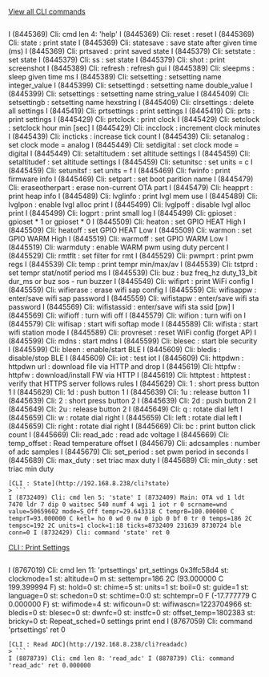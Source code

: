 [View all CLI commands](http://192.168.8.238/cli)
> ```
I (8445369) Cli: cmd len 4: 'help' I (8445369) Cli: reset : reset I (8445369) Cli: state : print state I (8445369) Cli: statesave : save state after given time (ms) I (8445369) Cli: prtsaved : print saved state I (8445379) Cli: setstate : set state I (8445379) Cli: ss : set state I (8445379) Cli: shot : print screenshot I (8445389) Cli: refresh : refresh gui I (8445389) Cli: sleepms : sleep given time ms I (8445389) Cli: setsetting : setsetting name integer_value I (8445399) Cli: setsettingd : setsetting name double_value I (8445399) Cli: setsettings : setsetting name string_value I (8445409) Cli: setsettingb : setsetting name hexstring I (8445409) Cli: clrsettings : delete all settings I (8445419) Cli: prtsettings : print settings I (8445419) Cli: prts : print settings I (8445429) Cli: prtclock : print clock I (8445429) Cli: setclock : setclock hour min [sec] I (8445429) Cli: incclock : increment clock minutes I (8445439) Cli: incticks : increase tick count I (8445439) Cli: setanalog : set clock mode = analog I (8445449) Cli: setdigital : set clock mode = digital I (8445449) Cli: setaltitudem : set altitude settings I (8445459) Cli: setaltitudef : set altitude settings I (8445459) Cli: setunitsc : set units = c I (8445459) Cli: setunitsf : set units = f I (8445469) Cli: fwinfo : print firmware info I (8445469) Cli: setpart : set boot parition name I (8445479) Cli: eraseotherpart : erase non-current OTA part I (8445479) Cli: heapprt : print heap info I (8445489) Cli: lvglinfo : print lvgl mem use I (8445489) Cli: lvglpon : enable lvgl alloc print I (8445499) Cli: lvglpoff : disable lvgl alloc print I (8445499) Cli: logprt : print small log I (8445499) Cli: gpioset : gpioset * 1 or gpioset * 0 I (8445509) Cli: heaton : set GPIO HEAT High I (8445509) Cli: heatoff : set GPIO HEAT Low I (8445509) Cli: warmon : set GPIO WARM High I (8445519) Cli: warmoff : set GPIO WARM Low I (8445519) Cli: warmduty : enable WARM pwm using duty percent I (8445529) Cli: rmtflt : set filter for rmt I (8445529) Cli: pwmprt : print pwm regs I (8445539) Cli: temp : print tempr min/max/av I (8445539) Cli: tstprd : set tempr stat/notif period ms I (8445539) Cli: buz : buz freq_hz duty_13_bit dur_ms or buz sos - run buzzer I (8445549) Cli: wifiprt : print WiFi config I (8445559) Cli: wifierase : erase wifi sap config I (8445559) Cli: wifisappw : enter/save wifi sap password I (8445559) Cli: wifistapw : enter/save wifi sta password I (8445569) Cli: wifistassid : enter/save wifi sta ssid [pw] I (8445569) Cli: wifioff : turn wifi off I (8445579) Cli: wifion : turn wifi on I (8445579) Cli: wifisap : start wifi softap mode I (8445589) Cli: wifista : start wifi station mode I (8445589) Cli: provreset : reset WiFi config (forget AP) I (8445599) Cli: mdns : start mdns I (8445599) Cli: blesec : start ble security I (8445599) Cli: bleen : enable/start BLE I (8445609) Cli: bledis : disable/stop BLE I (8445609) Cli: iot : test iot I (8445609) Cli: httpdwn : httpdwn url : download file via HTTP and drop I (8445619) Cli: httpfw : httpfw : download/install FW via HTTP I (8445619) Cli: httptest : httptest : verify that HTTPS server follows rules I (8445629) Cli: 1 : short press button 1 I (8445629) Cli: 1d : push button 1 I (8445639) Cli: 1u : release button 1 I (8445639) Cli: 2 : short press button 2 I (8445639) Cli: 2d : push button 2 I (8445649) Cli: 2u : release button 2 I (8445649) Cli: q : rotate dial left I (8445659) Cli: w : rotate dial right I (8445659) Cli: left : rotate dial left I (8445659) Cli: right : rotate dial right I (8445669) Cli: bc : print button click count I (8445669) Cli: read_adc : read adc voltage I (8445669) Cli: temp_offset : Read temperature offset I (8445679) Cli: adcsamples : number of adc samples I (8445679) Cli: set_period : set pwm period in seconds I (8445689) Cli: max_duty : set triac max duty I (8445689) Cli: min_duty : set triac min duty
```
[CLI : State](http://192.168.8.238/cli?state)
> ```
I (8732409) Cli: cmd len 5: 'state' I (8732409) Main: OTA vd 1 ldt 7470 ldr 7 dip 0 waitsec 540 numf 4 wgi 1 iot r 0 scrname=wnd value=50659602 mode=S_Off tempr=29.643318 C temprB=100.000000 C temprT=93.000000 C ketl= ho 0 wd 0 nw 0 ipb 0 bf 0 tr 0 temps=186 2C tempsc=192 2C units=1 clock=1:18 ticks=8732409 231639 8730724 ble conn=0 I (8732429) Cli: command 'state' ret 0
```
[CLI : Print Settings](http://192.168.8.238/cli?prtsettings)
> ```
I (8767019) Cli: cmd len 11: 'prtsettings' prt_settings 0x3ffc58d4 st: clockmode=1 st: altitude=0 m st: settempr=186 2C (93.000000 C 199.399994 F) st: hold=0 st: chime=5 st: units=1 st: boil=0 st: guide=1 st: language=0 st: schedon=0 st: schtime=0:0 st: schtempr=0 F (-17.777779 C 0.000000 F) st: wifimode=4 st: wificoun=0 st: wifiwascn=1223704966 st: bledis=0 st: blesec=0 st: dwnfc=0 st: instfc=0 st: offset_temp=1802383 st: bricky=0 st: Repeat_sched=0 settings print end I (8767059) Cli: command 'prtsettings' ret 0
```
[CLI : Read ADC](http://192.168.8.238/cli?readadc)
> ```
I (8878739) Cli: cmd len 8: 'read_adc' I (8878739) Cli: command 'read_adc' ret 0.000000
```

